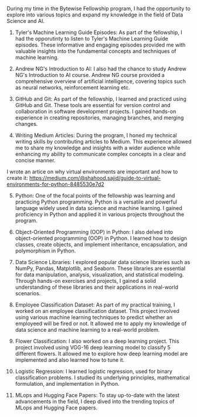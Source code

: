 During my time in the Bytewise Fellowship program, I had the opportunity to explore into various topics and expand my knowledge in the field of Data Science and AI.

1. Tyler's Machine Learning Guide Episodes:
As part of the fellowship, I had the opporutinty to listen to Tyler's Machine Learning Guide episodes. These informative and engaging episodes provided me with valuable insights into the fundamental concepts and techniques of machine learning.

2. Andrew NG's Introduction to AI:
I also had the chance to study Andrew NG's Introduction to AI course. Andrew NG course provided a comprehensive overview of artificial intelligence, covering topics such as neural networks, reinforcement learning etc.

3. GitHub and Git:
As part of the fellowship, I learned and practiced using GitHub and Git. These tools are essential for version control and collaboration in software development projects. I gained hands-on experience in creating repositories, managing branches, and merging changes.

4. Writing Medium Articles:
During the program, I honed my technical writing skills by contributing articles to Medium. This experience allowed me to share my knowledge and insights with a wider audience while enhancing my ability to communicate complex concepts in a clear and concise manner.

I wrote an artice on why virtual environments are important and how to create it: https://medium.com/@shahood.sajid/guide-to-virtual-environments-for-python-8485530e7d2

5. Python:
One of the focal points of the fellowship was learning and practicing Python programming. Python is a versatile and powerful language widely used in data science and machine learning. I gained proficiency in Python and applied it in various projects throughout the program.

6. Object-Oriented Programming (OOP) in Python:
I also delved into object-oriented programming (OOP) in Python. I learned how to design classes, create objects, and implement inheritance, encapsulation, and polymorphism in Python.

7. Data Science Libraries:
I explored popular data science libraries such as NumPy, Pandas, Matplotlib, and Seaborn. These libraries are essential for data manipulation, analysis, visualization, and statistical modeling. Through hands-on exercises and projects, I gained a solid understanding of these libraries and their applications in real-world scenarios.

8. Employee Classification Dataset:
As part of my practical training, I worked on an employee classification dataset. This project involved using various machine learning techniques to predict whether an employeed will be fired or not. It allowed me to apply my knowledge of data science and machine learning to a real-world problem.

9. Flower Classification:
I also worked on a deep learning project. This project involved using VGG-16 deep learning model to classify 5 different flowers. It allowed me to explore how deep learning model are implemented and also learned how to tune it.

10. Logistic Regression:
I learned logistic regression, used for binary classification problems. I studied its underlying principles, mathematical formulation, and implementation in Python.

11. MLops and Hugging Face Papers:
To stay up-to-date with the latest advancements in the field, I deep dived into the trending topics of MLops and Hugging Face papers.
